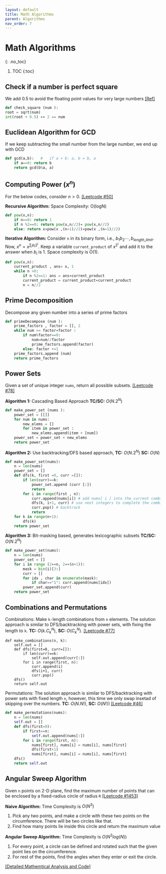 ```yaml
---
layout: default
title: Math Algorithms
parent: Algorithms
nav_order: 7
---
```


# Math Algorithms
{: .no_toc}

1. TOC
{:toc}

## Check if a number is perfect square

We add 0.5 to avoid the floating point values for very large numbers [[Ref]](https://djangocentral.com/python-program-to-check-if-a-number-is-perfect-square/)

```python
def check_square (num ):
root = sqrt(num)
int(root + 0.5) ∗∗ 2 == num
```

## Euclidean Algorithm for GCD

If we keep subtracting the small number from the large number, we end up with GCD
```python
def gcd(a,b):	# 	if a > b: a, b = b, a
	if a==0: return b
	return gcd(b%a, a)
```



## Computing Power ($x^n$)

For the below codes, consider $n > 0$. [[Leetcode #50]](https://leetcode.com/problems/powx-n/description/)

**Recursive Algorithm:**
Space Complexity: O(logN)

```python
def pow(x,n):
    if n==0: return 1
    if n %2==0: return pow(x,n//2)∗ pow(x,n//2)
    else: return x∗pow(x ,(n−1)//2)∗pow(x ,(n−1)//2)
```

**Iterative Algorithm:** Consider `n` in its binary form, i.e., $b_1 b_2 \cdots, b_{length\_limit}$. Now, $x^n = x^{\sum_i b_i 2^i}$. Keep a variable `current_product` of $x^{2^i}$ and add it to the answer when $b_i$ is 1.  Space complexity is O(1).

```python
def pow(x,n):
    current_product , ans= x, 1
    while n >0:
        if n %2==1: ans = ans∗current_product
        current_product = current_product∗current_product
        n = n//2
```


## Prime Decomposition
Decompose any given number into a series of prime factors
```python
def primeDecompose (num ):
    prime_factors , factor = [], 2
    while num >= factor∗factor :
        if num%factor==0:
        	num=num//factor
	        prime_factors.append(factor)
        else: factor +=1
    prime_factors.append (num)
    return prime_factors
```

## Power Sets
Given a set of unique integer `nums`, return all possible subsets. [[Leetcode #78]](https://leetcode.com/problems/subsets/)

**Algorithm 1:** Cascading Based Approach **TC/SC:** $O(N.2^N)$

```python
def make_power_set (nums ):
    power_set = [[]]
    for num in nums:
    	new_elems = []
    	for item in power_set :
    		new_elems.append(item + [num])
	power_set = power_set + new_elems
    return power_set
```

**Algorithm 2:** Use backtracking/DFS based approach, **TC:** $O(N.2^N)$ **SC:** $O(N)$
```python
def make_power_set(nums):
	n = len(nums)
	power_set = []
	def dfs(k, first =0, curr =[]):
		if len(curr)==k:
			power_set.append (curr [:])
			return
		for i in range(first , n):
			curr.append(nums[i]) # add nums[ i ] into the current combination
			dfs(k, i+1, curr) # use next integers to complete the combination
			curr.pop() # backtrack
			return
	for k in range(n+1):
		dfs(k)
	return power_set
```

**Algorithm 3:** Bit-masking based, generates lexicographic subsets **TC/SC:** $O(N.2^N)$
```python
def make_power_set(nums):
	n = len(nums)
	power_set = []
	for i in range (2∗∗n, 2∗∗(n+1)):
		mask = bin(i)[3:]
		curr = []
		for idx , char in enumerate(mask):
			if char=="1": curr.append(nums[idx])
		power_set.append(curr)
	return power_set
```

## Combinations and Permutations
Combinations: Make `k-`length combinations from `n` elements. The solution approach is similar to DFS/backtracking with power sets, with fixing the length to `k`. **TC:** $O(k.C^N_k)$, **SC:** $O(C^N_k)$.  [[Leetcode #77]](https://leetcode.com/problems/combinations/)
```
def make_combinations(n, k):
    self.out = []
    def dfs(first=0, curr=[]):
        if len(curr)==k:
            self.out.append(curr[:])
        for i in range(first, n):
            curr.append(i)
            dfs(i+1, curr)
            curr.pop()
    dfs()
    return self.out
```

Permutations: The solution approach is similar to DFS/backtracking with power sets with fixed length `n`, however, this time we only swap insetad of skipping over the numbers. **TC:** $O(N.N!)$, **SC:** $O(N!))$ [[Leetcode #46]](https://leetcode.com/problems/permutations/)
```python
def make_permutations(nums):
    n = len(nums)
    self.out = []
    def dfs(first=0):
        if first==n:
            self.out.append(nums[:])
        for i in range(first, n):
            nums[first], nums[i] = nums[i], nums[first]
            dfs(first+1)
            nums[first], nums[i] = nums[i], nums[first]
    dfs()
    return self.out
```

## Angular Sweep Algorithm
Given `n` points on 2-D plane, find the maximum number of points that can be enclosed by a fixed-radius circle of radius `R` [[Leetcode #1453]](https://leetcode.com/problems/maximum-number-of-darts-inside-of-a-circular-dartboard/) 

**Naive Algorithm:**  Time Complexity is $O(N^3)$

1. Pick any two points, and make a circle with these two points on the circumference. There will be two circles like that.
2. Find how many points lie inside this circle and return the maximum value

**Angular Sweep Algorithm:**  Time Complexity is $O(N^2 log(N))$

1. For every point, a circle can be defined and rotated such that the given point lies on the circumference.
2. For rest of the points, find the angles when they enter or exit the circle.

[[Detailed Mathemtical Analysis and Code]](https://www.geeksforgeeks.org/angular-sweep-maximum-points-can-enclosed-circle-given-radius/)

